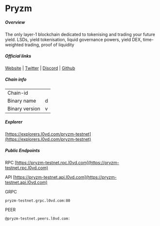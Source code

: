 # Pryzm


##### Overview
The only layer-1 blockchain dedicated to tokenising and trading your future yield. LSDs, yield tokenisation, liquid governance powers, yield DEX, time-weighted trading, proof of liquidity


##### Official links
[Website](https://pryzm.zone/) | [Twitter](https://twitter.com/Pryzm_Zone) | [Discord](http://discord.gg/sJN5Q2DBcP) | [Github]()

##### Chain info

|  |  |
| ------ | ------ |
| Chain-id |  |
| Binary name | d |
| Binary version | v |

##### Explorer
[https://explorers.l0vd.com/pryzm-testnet](https://explorers.l0vd.com/pryzm-testnet)

##### Public Endpoints
RPC
[https://pryzm-testnet.rpc.l0vd.com](https://pryzm-testnet.rpc.l0vd.com)

API
[https://pryzm-testnet.api.l0vd.com](https://pryzm-testnet.api.l0vd.com)

GRPC
```
pryzm-testnet.grpc.l0vd.com:80
```

PEER
```
@pryzm-testnet.peers.l0vd.com:
```
